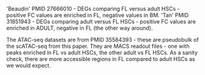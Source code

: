 'Beaudin' PMID 27666010 - DEGs comparing FL versus adult HSCs - positive FC values are enriched in FL, negative values in BM.
'Tan' PMID 31851943 - DEGs comparing adult versus FL HSCs - positive FC values are enriched in ADULT, negative in FL (the other way around).

The ATAC-seq datasets are from PMID 35584393 - these are pseudobulk of the scATAC-seq from this paper.  They are MACS readout files - one with peaks enriched in FL vs adult HSCs, the other adult vs FL HSCs.  As a sanity check, there are more accessible regions in FL compared to adult HSCs as we would expect.
